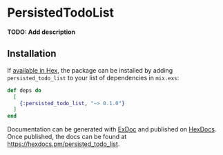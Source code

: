 # PersistedTodoList

**TODO: Add description**

## Installation

If [available in Hex](https://hex.pm/docs/publish), the package can be installed
by adding `persisted_todo_list` to your list of dependencies in `mix.exs`:

```elixir
def deps do
  [
    {:persisted_todo_list, "~> 0.1.0"}
  ]
end
```

Documentation can be generated with [ExDoc](https://github.com/elixir-lang/ex_doc)
and published on [HexDocs](https://hexdocs.pm). Once published, the docs can
be found at <https://hexdocs.pm/persisted_todo_list>.

